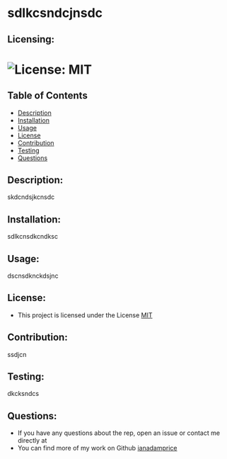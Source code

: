 # sdlkcsndcjnsdc

  ## Licensing:
  # ![License: MIT](https://img.shields.io/badge/License-MIT-yellow.svg)

  ## Table of Contents 
  - [Description](#description)
  - [Installation](#installation)
  - [Usage](#usage)
  - [License](#license)
  - [Contribution](#contribution)
  - [Testing](#testing)
  - [Questions](#question)

  ## Description:
  skdcndsjkcnsdc

  ## Installation:
  sdlkcnsdkcndksc

  ## Usage:
  dscnsdknckdsjnc

  ## License:
  * This project is licensed under the License 
 [MIT](https://choosealicense.com/licenses/mit/) 

  ## Contribution:
  ssdjcn

  ## Testing:
  dkcksndcs 
  
  ## Questions:
  * If you have any questions about the rep, open an issue or contact me directly at <lkdsncldscnsdc></a>
  * You can find more of my work on Github [ianadamprice](http://github.com/ianadamprice)